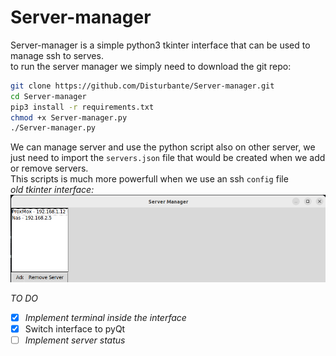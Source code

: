 # Server-manager

Server-manager is a simple python3 tkinter interface that can be used to manage ssh to serves.<br>
to run the server manager we simply need to download the git repo:
```bash
git clone https://github.com/Disturbante/Server-manager.git
cd Server-manager
pip3 install -r requirements.txt
chmod +x Server-manager.py
./Server-manager.py
```
We can manage server and use the python script also on other server, we just need to import the `servers.json` file that would be created when we add or remove servers.<br>
This scripts is much more powerfull when we use an ssh `config` file<br>
_old tkinter interface:_
![interface](./interface.png)

_TO DO_<br>
- [x] _Implement terminal inside the interface_
- [x] Switch interface to pyQt
- [ ] _Implement server status_ 
